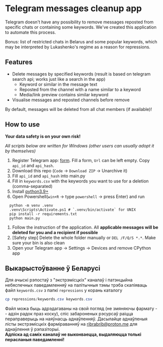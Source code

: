 # Telegram messages cleanup app

Telegram doesn't have any possibility to remove messages reposted from specific 
chats or containing some keywords. We've created this application to automate this 
process.

Bonus: list of restricted chats in Belarus and some popular keywords, which 
may be interpreted by Lukashenko's regime as a reason for repressions.

## Features

* Delete messages by specified keywords (result is based on telegram search api; 
  works just like a search in the app)
  * Keyword or similar in the message text
  * Reposted from the channel with a name similar to a keyword
  * Media/link preview contains similar keyword
* Visualise messages and reposted channels before remove

By default, messages will be deleted from all chat members (if available)!

## How to use

**Your data safety is on your own risk!**

*All scripts below are written for Windows (other users can usually adopt it by themselves)*

1. Register Telegram app: [form](https://my.telegram.org/auth?to=apps).
   Fill a form, `Url` can be left empty. Copy `api_id` and `api_hash`.
1. Download this repo (`Code` -> `Download ZIP` -> Unarchive it)
1. Fill `api_id` and `api_hash` into main.py
1. Fill in `keywords.csv` with the keywords you want to use for a deletion (comma-separated)
1. Install [python3.9+](https://www.python.org/downloads/release/python-399/)
1. Open Powershell(`win+R` -> type `powershell` -> press Enter) and run
```shell
  python -m venv .venv
  .venv\Scripts\Activate.ps1 # `.venv/bin/activate` for UNIX
  pip install -r requirements.txt
  python main.py
```
1. Follow the instruction of the application.
   All **applicable messages will be deleted for you and a recipient if possible**
1. [Safety step] Delete the whole folder manually or ```DEL /F/Q/S *.*```. Make sure your bin is also clean
1. Open your Telegram app -> Settings -> Devices and remove CPython app

## Выкарыстоўванне ў Беларусі

Для ачыскі рэпостаў з "экстрэмісцкіх" каналаў і патэнцыйна небяспечных паведамленняў
на палітычныя тэмы трэба скапіяваць файл `keywords.csv` з папкі `repressions` у корань каталогу
```powershell
cp repressions/keywords.csv keywords.csv
```
Файл можа быць адрэдагаваны на свой погляд (не змяняючы фармату -- адзін радок праз коску),
спіс забароненых рэсурсаў раіцца пераправерыць на наяўнасць аднаўленняў.
Дасылайце аднаўленыя лісты экстрэмісцкіх фарміраванняў на ribrabrib@proton.me для аднаўлення ў рэпазіторыі.  
**Адпіска ад саміх каналаў не выконваецца, выдаляюцца толькі перасланыя паведамленні!**
